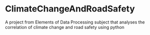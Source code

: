 # ClimateChangeAndRoadSafety
A project from Elements of Data Processing subject that analyses the correlation of climate change and road safety using python
